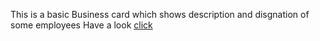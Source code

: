 This is a basic Business card which shows description and disgnation of some employees
Have a look [click](https://gulshan0201.github.io/HTML-CSS-JavaScript-Projects/Business_card/index.html)

